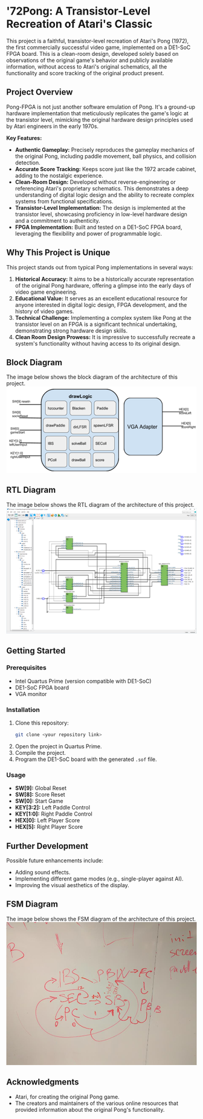 # '72Pong: A Transistor-Level Recreation of Atari's Classic

This project is a faithful, transistor-level recreation of Atari's Pong (1972), the first commercially successful video game, implemented on a DE1-SoC FPGA board. This is a clean-room design, developed solely based on observations of the original game's behavior and publicly available information, without access to Atari's original schematics, all the functionality and score tracking of the original product present.

## Project Overview

Pong-FPGA is not just another software emulation of Pong. It's a ground-up hardware implementation that meticulously replicates the game's logic at the transistor level, mimicking the original hardware design principles used by Atari engineers in the early 1970s.

**Key Features:**

*   **Authentic Gameplay:**  Precisely reproduces the gameplay mechanics of the original Pong, including paddle movement, ball physics, and collision detection.
*   **Accurate Score Tracking:**  Keeps score just like the 1972 arcade cabinet, adding to the nostalgic experience.
*   **Clean-Room Design:**  Developed without reverse-engineering or referencing Atari's proprietary schematics. This demonstrates a deep understanding of digital logic design and the ability to recreate complex systems from functional specifications.
*   **Transistor-Level Implementation:**  The design is implemented at the transistor level, showcasing proficiency in low-level hardware design and a commitment to authenticity.
*   **FPGA Implementation:**  Built and tested on a DE1-SoC FPGA board, leveraging the flexibility and power of programmable logic.

## Why This Project is Unique

This project stands out from typical Pong implementations in several ways:

1.  **Historical Accuracy:**  It aims to be a historically accurate representation of the original Pong hardware, offering a glimpse into the early days of video game engineering.
2.  **Educational Value:** It serves as an excellent educational resource for anyone interested in digital logic design, FPGA development, and the history of video games.
3.  **Technical Challenge:** Implementing a complex system like Pong at the transistor level on an FPGA is a significant technical undertaking, demonstrating strong hardware design skills.
4.  **Clean Room Design Prowess:** It is impressive to successfully recreate a system's functionality without having access to its original design.

## Block Diagram

The image below shows the block diagram of the architecture of this project.
![Block Diagram](Assets/project.png)

## RTL Diagram

The image below shows the RTL diagram of the architecture of this project.
![Block Diagram](Assets/RTL.png)

## Getting Started

### Prerequisites

*   Intel Quartus Prime (version compatible with DE1-SoC)
*   DE1-SoC FPGA board
*   VGA monitor

### Installation

1.  Clone this repository:
    ```bash
    git clone <your repository link>
    ```
2.  Open the project in Quartus Prime.
3.  Compile the project.
4.  Program the DE1-SoC board with the generated `.sof` file.

### Usage

*   **SW\[9]:** Global Reset
*   **SW\[8]:** Score Reset
*   **SW\[0]:** Start Game
*   **KEY\[3:2]:** Left Paddle Control
*   **KEY\[1:0]:** Right Paddle Control
*   **HEX\[0]:** Left Player Score
*   **HEX\[5]:** Right Player Score

## Further Development

Possible future enhancements include:

*   Adding sound effects.
*   Implementing different game modes (e.g., single-player against AI).
*   Improving the visual aesthetics of the display.

## FSM Diagram

The image below shows the FSM diagram of the architecture of this project.
![Block Diagram](Assets/FSM.jpg)

## Acknowledgments

*   Atari, for creating the original Pong game.
*   The creators and maintainers of the various online resources that provided information about the original Pong's functionality.